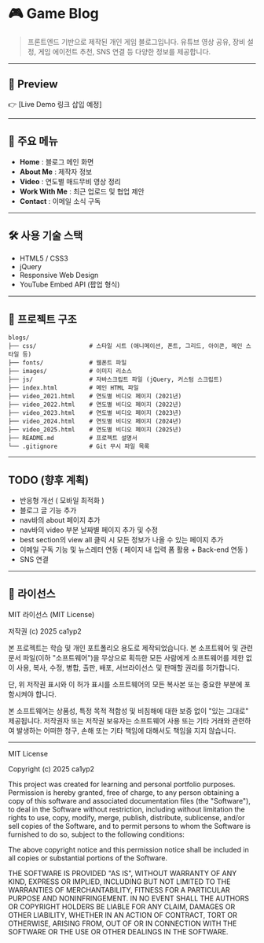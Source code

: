 # 🎮 Game Blog
> 프론트엔드 기반으로 제작된 개인 게임 블로그입니다. 유튜브 영상 공유, 장비 설정, 게임 에이전트 추천, SNS 연결 등 다양한 정보를 제공합니다.

---

## 🔗 Preview
👉 [Live Demo 링크 삽입 예정]

---

## 📌 주요 메뉴

- **Home** : 블로그 메인 화면
- **About Me** : 제작자 정보
- **Video** : 연도별 매드무비 영상 정리
- **Work With Me** : 최근 업로드 및 협업 제안
- **Contact** : 이메일 소식 구독

---

## 🛠 사용 기술 스택

- HTML5 / CSS3
- jQuery
- Responsive Web Design
- YouTube Embed API (팝업 형식)

---

## 📁 프로젝트 구조

```
blogs/
├── css/               # 스타일 시트 (애니메이션, 폰트, 그리드, 아이콘, 메인 스타일 등)
├── fonts/             # 웹폰트 파일
├── images/            # 이미지 리소스
├── js/                # 자바스크립트 파일 (jQuery, 커스텀 스크립트)
├── index.html         # 메인 HTML 파일
├── video_2021.html    # 연도별 비디오 페이지 (2021년)
├── video_2022.html    # 연도별 비디오 페이지 (2022년)
├── video_2023.html    # 연도별 비디오 페이지 (2023년)
├── video_2024.html    # 연도별 비디오 페이지 (2024년)
├── video_2025.html    # 연도별 비디오 페이지 (2025년)
├── README.md          # 프로젝트 설명서
└── .gitignore         # Git 무시 파일 목록
```

---

## TODO (향후 계획)
- 반응형 개선 ( 모바일 최적화 )
- 블로그 글 기능 추가
- nav바의 about 페이지 추가
- nav바의 video 부분 날짜별 페이지 추가 및 수정
- best section의 view all 클릭 시 모든 정보가 나올 수 있는 페이지 추가
- 이메일 구독 기능 및 뉴스레터 연동 ( 페이지 내 입력 폼 활용 + Back-end 연동 )
- SNS 연결

---

## 📄 라이선스

MIT 라이선스 (MIT License)

저작권 (c) 2025 ca1yp2

본 프로젝트는 학습 및 개인 포트폴리오 용도로 제작되었습니다. 
본 소프트웨어 및 관련 문서 파일(이하 "소프트웨어")을 무상으로 획득한 모든 사람에게
소프트웨어를 제한 없이 사용, 복사, 수정, 병합, 출판, 배포, 서브라이선스 및 판매할 권리를
허가합니다.

단, 위 저작권 표시와 이 허가 표시를 소프트웨어의 모든 복사본 또는 중요한 부분에 포함시켜야 합니다.

본 소프트웨어는 상품성, 특정 목적 적합성 및 비침해에 대한 보증 없이 "있는 그대로" 제공됩니다.
저작권자 또는 저작권 보유자는 소프트웨어 사용 또는 기타 거래와 관련하여 발생하는
어떠한 청구, 손해 또는 기타 책임에 대해서도 책임을 지지 않습니다.

---

MIT License

Copyright (c) 2025 ca1yp2

This project was created for learning and personal portfolio purposes.
Permission is hereby granted, free of charge, to any person obtaining a copy
of this software and associated documentation files (the "Software"), to deal
in the Software without restriction, including without limitation the rights
to use, copy, modify, merge, publish, distribute, sublicense, and/or sell
copies of the Software, and to permit persons to whom the Software is
furnished to do so, subject to the following conditions:

The above copyright notice and this permission notice shall be included in all
copies or substantial portions of the Software.

THE SOFTWARE IS PROVIDED "AS IS", WITHOUT WARRANTY OF ANY KIND, EXPRESS OR
IMPLIED, INCLUDING BUT NOT LIMITED TO THE WARRANTIES OF MERCHANTABILITY,
FITNESS FOR A PARTICULAR PURPOSE AND NONINFRINGEMENT. IN NO EVENT SHALL THE
AUTHORS OR COPYRIGHT HOLDERS BE LIABLE FOR ANY CLAIM, DAMAGES OR OTHER
LIABILITY, WHETHER IN AN ACTION OF CONTRACT, TORT OR OTHERWISE, ARISING FROM,
OUT OF OR IN CONNECTION WITH THE SOFTWARE OR THE USE OR OTHER DEALINGS IN THE
SOFTWARE.
